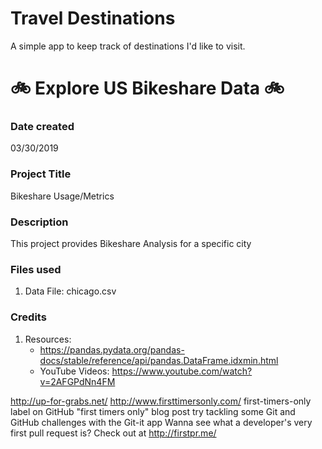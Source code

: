 # Travel Destinations

A simple app to keep track of destinations I'd like to visit.


# :bike:  Explore US Bikeshare Data  :bike:

### Date created
03/30/2019

### Project Title
Bikeshare Usage/Metrics

### Description
This project provides Bikeshare Analysis for a specific city

### Files used
1. Data File:  chicago.csv

### Credits
1. Resources:
	* https://pandas.pydata.org/pandas-docs/stable/reference/api/pandas.DataFrame.idxmin.html
	* YouTube Videos: https://www.youtube.com/watch?v=2AFGPdNn4FM




http://up-for-grabs.net/
http://www.firsttimersonly.com/
first-timers-only label on GitHub
"first timers only" blog post
try tackling some Git and GitHub challenges with the Git-it app
Wanna see what a developer's very first pull request is? Check out at http://firstpr.me/
